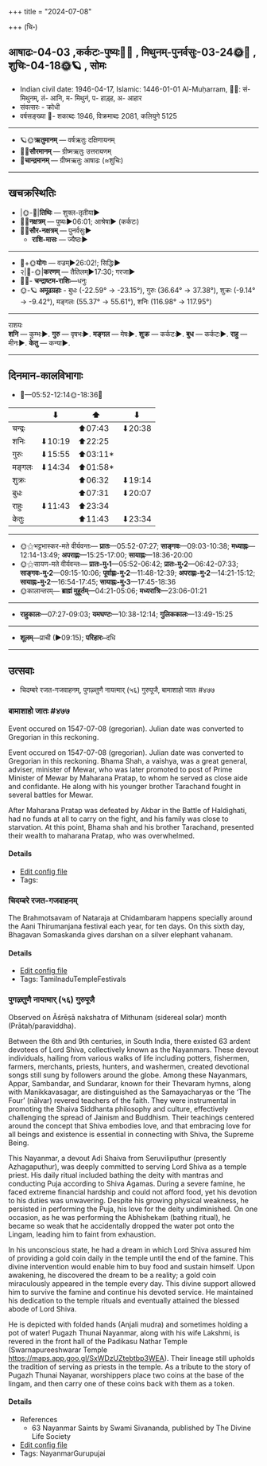 +++
title = "2024-07-08"

+++
(चि॰)
## आषाढः-04-03  ,कर्कटः-पुष्यः🌛🌌  ,  मिथुनम्-पुनर्वसुः-03-24🌞🌌  ,  शुचिः-04-18🌞🪐  , सोमः
- Indian civil date: 1946-04-17, Islamic: 1446-01-01 Al-Muḥarram, 🌌🌞: सं- मिथुनम्, तं- आनि, म- मिथुनं, प- हाड़्ह, अ- आहार
- संवत्सरः - क्रोधी
- वर्षसङ्ख्या 🌛- शकाब्दः 1946, विक्रमाब्दः 2081, कलियुगे 5125
___________________
- 🪐🌞**ऋतुमानम्** — वर्षऋतुः दक्षिणायनम्
- 🌌🌞**सौरमानम्** — ग्रीष्मऋतुः उत्तरायणम्
- 🌛**चान्द्रमानम्** — ग्रीष्मऋतुः आषाढः (≈शुचिः)
___________________


## खचक्रस्थितिः
- |🌞-🌛|**तिथिः** — शुक्ल-तृतीया►  
- 🌌🌛**नक्षत्रम्** — पुष्यः►06:01; आश्रेषा► (कर्कटः)  
- 🌌🌞**सौर-नक्षत्रम्** — पुनर्वसुः►  
  - **राशि-मासः** — ज्यैष्ठः► 
___________________
- 🌛+🌞**योगः** — वज्रम्►26:02!; सिद्धिः►  
- २|🌛-🌞|**करणम्** — तैतिलम्►17:30; गरजा►  
- 🌌🌛- **चन्द्राष्टम-राशिः**—धनुः  
- 🌞-🪐 **अमूढग्रहाः** - बुधः (-22.59° → -23.15°), गुरुः (36.64° → 37.38°), शुक्रः (-9.14° → -9.42°), मङ्गलः (55.37° → 55.61°), शनिः (116.98° → 117.95°)
___________________
राशयः  
**शनि** — कुम्भः►. **गुरु** — वृषभः►. **मङ्गल** — मेषः►. **शुक्र** — कर्कटः►. **बुध** — कर्कटः►. **राहु** — मीनः►. **केतु** — कन्या►. 
___________________


## दिनमान-कालविभागाः
- 🌅—05:52-12:14🌞-18:36🌇  

|      |⬇     |⬆     |⬇     |
|------|-----|-----|------|
|चन्द्रः|     |⬆07:43 |⬇20:38 |
|शनिः   |⬇10:19 |⬆22:25 |     |
|गुरुः  |⬇15:55 |⬆03:11*|     |
|मङ्गलः |⬇14:34 |⬆01:58*|     |
|शुक्रः |     |⬆06:32 |⬇19:14 |
|बुधः   |     |⬆07:31 |⬇20:07 |
|राहुः  |⬇11:43 |⬆23:34 |     |
|केतुः  |     |⬆11:43 |⬇23:34 |
___________________
- 🌞⚝भट्टभास्कर-मते वीर्यवन्तः— **प्रातः**—05:52-07:27; **साङ्गवः**—09:03-10:38; **मध्याह्नः**—12:14-13:49; **अपराह्णः**—15:25-17:00; **सायाह्नः**—18:36-20:00  
- 🌞⚝सायण-मते वीर्यवन्तः— **प्रातः-मु॰1**—05:52-06:42; **प्रातः-मु॰2**—06:42-07:33; **साङ्गवः-मु॰2**—09:15-10:06; **पूर्वाह्णः-मु॰2**—11:48-12:39; **अपराह्णः-मु॰2**—14:21-15:12; **सायाह्नः-मु॰2**—16:54-17:45; **सायाह्नः-मु॰3**—17:45-18:36  
- 🌞कालान्तरम्— **ब्राह्मं मुहूर्तम्**—04:21-05:06; **मध्यरात्रिः**—23:06-01:21  
___________________
- **राहुकालः**—07:27-09:03; **यमघण्टः**—10:38-12:14; **गुलिककालः**—13:49-15:25  
___________________
- **शूलम्**—प्राची (►09:15); **परिहारः**–दधि  
___________________

## उत्सवाः
- चिदम्बरे रजत-गजवाहनम्, पुगऴ्त्तुणै नायऩ्मार् (५६) गुरुपूजै, बामाशाहो जातः #४७७
### बामाशाहो जातः #४७७

Event occured on 1547-07-08 (gregorian). Julian date was converted to Gregorian in this reckoning. 

Event occured on 1547-07-08 (gregorian). Julian date was converted to Gregorian in this reckoning. Bhama Shah, a vaishya, was a great general, adviser, minister of Mewar, who was later promoted to post of Prime Minister of Mewar by Maharana Pratap, to whom he served as close aide and confidante. He along with his younger brother Tarachand fought in several battles for Mewar.

After Maharana Pratap was defeated by Akbar in the Battle of Haldighati, had no funds at all to carry on the fight, and his family was close to starvation. At this point, Bhama shah and his brother Tarachand, presented their wealth to maharana Pratap, who was overwhelmed.

#### Details
- [Edit config file](https://github.com/jyotisham/adyatithi/blob/master/mahApuruSha/xatra-later/julian/day/06/28/bAmAshAho_jAtaH.toml)
- Tags: 


### चिदम्बरे रजत-गजवाहनम्



The Brahmotsavam of Nataraja at Chidambaram happens specially around the Aani Thirumanjana festival each year, for ten days. On this sixth day, Bhagavan Somaskanda gives darshan on a silver elephant vahanam.

#### Details
- [Edit config file](https://github.com/jyotisham/adyatithi/blob/master/temples/Tamil/relative_event/naTarAjar_An2i_tirumaJcan2am/offset__-4/cidambarE_rajata-gajavAhanam.toml)
- Tags: TamilnaduTempleFestivals


### पुगऴ्त्तुणै नायऩ्मार् (५६) गुरुपूजै

Observed on Āśrēṣā nakshatra of Mithunam (sidereal solar) month (Prātaḥ/paraviddha). 

Between the 6th and 9th centuries, in South India, there existed 63 ardent devotees of Lord Shiva, collectively known as the Nayanmars. These devout individuals, hailing from various walks of life including potters, fishermen, farmers, merchants, priests, hunters, and washermen, created devotional songs still sung by followers around the globe. Among these Nayanmars, Appar, Sambandar, and Sundarar, known for their Thevaram hymns, along with Manikkavasagar, are distinguished as the Samayacharyas or the ‘The Four’ (nālvar) revered teachers of the faith. They were instrumental in promoting the Shaiva Siddhanta philosophy and culture, effectively challenging the spread of Jainism and Buddhism. Their teachings centered around the concept that Shiva embodies love, and that embracing love for all beings and existence is essential in connecting with Shiva, the Supreme Being.

This Nayanmar, a devout Adi Shaiva from Seruviliputhur (presently Azhagaputhur), was deeply committed to serving Lord Shiva as a temple priest. His daily ritual included bathing the deity with mantras and conducting Puja according to Shiva Agamas. During a severe famine, he faced extreme financial hardship and could not afford food, yet his devotion to his duties was unwavering. Despite his growing physical weakness, he persisted in performing the Puja, his love for the deity undiminished. On one occasion, as he was performing the Abhishekam (bathing ritual), he became so weak that he accidentally dropped the water pot onto the Lingam, leading him to faint from exhaustion.

In his unconscious state, he had a dream in which Lord Shiva assured him of providing a gold coin daily in the temple until the end of the famine. This divine intervention would enable him to buy food and sustain himself. Upon awakening, he discovered the dream to be a reality; a gold coin miraculously appeared in the temple every day. This divine support allowed him to survive the famine and continue his devoted service. He maintained his dedication to the temple rituals and eventually attained the blessed abode of Lord Shiva.

He is depicted with folded hands (Anjali mudra) and sometimes holding a pot of water! Pugazh Thunai Nayanmar, along with his wife Lakshmi, is revered in the front hall of the Padikasu Nathar Temple (Swarnapureeshwarar Temple https://maps.app.goo.gl/SxWDzUZtebtbp3WEA). Their lineage still upholds the tradition of serving as priests in the temple. As a tribute to the story of Pugazh Thunai Nayanar, worshippers place two coins at the base of the lingam, and then carry one of these coins back with them as a token.

#### Details
- References
  - 63 Nayanmar Saints by Swami Sivananda, published by The Divine Life Society
- [Edit config file](https://github.com/jyotisham/adyatithi/blob/master/mahApuruSha/nAyanmAr/sidereal_solar_month/nakshatra/03/09/pugazhttuNai_nAyan2mAr_%2856%29_gurupUjai.toml)
- Tags: NayanmarGurupujai


